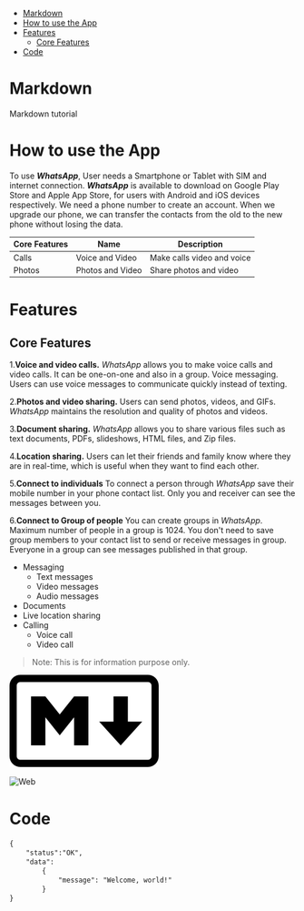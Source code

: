 - [Markdown](#markdown)
- [How to use the App](#how-to-use-the-app)
- [Features](#features)
  - [Core Features](#core-features)
- [Code](#code)

# Markdown
Markdown tutorial
# How to use the App
 
To use ***WhatsApp***, User  needs a Smartphone or Tablet with SIM and internet connection. ***WhatsApp*** is available to download on Google Play Store and Apple App Store, for users with Android and iOS devices respectively. We need a phone number to create an account. When we upgrade our phone, we can transfer the contacts from the old to the new phone without losing the data.

Core Features | Name | Description
--- | --- | ---
Calls | Voice and Video | Make calls video and voice
Photos | Photos and Video | Share photos and video



# Features
## Core Features

1.**Voice and video calls.** *WhatsApp* allows you to make voice calls and video calls. It can be one-on-one and also in a group.
Voice messaging. Users can use voice messages to communicate quickly instead of texting.

2.**Photos and video sharing.** Users can send photos, videos, and GIFs. *WhatsApp* maintains the resolution and quality of photos and videos.

3.**Document sharing.** *WhatsApp* allows you to share various files such as text documents, PDFs, slideshows, HTML files, and Zip files.

4.**Location sharing.** Users can let their friends and family know where they are in real-time, which is useful when they want to find each other.

5.**Connect to individuals**
To  connect a person through *WhatsApp* save their mobile number in your phone contact list. Only you and receiver can see the messages between you.

6.**Connect to Group of people**
You can create groups in *WhatsApp*. Maximum number of people in  a group is 1024. You don't need to save group members to your contact list to send or receive messages in group. Everyone in a group can see messages published in that group.
* Messaging
  * Text messages
  * Video messages
  * Audio messages
* Documents
* Live location sharing
* Calling
  * Voice call
  * Video call

>Note: This is for information purpose only.



![Markdown](Markdownimage.png)



![Web](https://techwriterstribe.com/wp-content/uploads/2023/11/wir_2.png)


# Code
```
{
    "status":"OK",
    "data":
        {
            "message": "Welcome, world!"
        }
}
```

